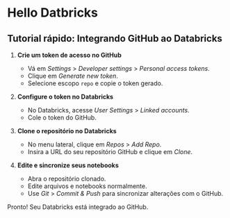 # Hello Datbricks

## Tutorial rápido: Integrando GitHub ao Databricks

1. **Crie um token de acesso no GitHub**
   - Vá em *Settings* > *Developer settings* > *Personal access tokens*.
   - Clique em *Generate new token*.
   - Selecione escopo `repo` e copie o token gerado.

2. **Configure o token no Databricks**
   - No Databricks, acesse *User Settings* > *Linked accounts*.
   - Cole o token do GitHub.

3. **Clone o repositório no Databricks**
   - No menu lateral, clique em *Repos* > *Add Repo*.
   - Insira a URL do seu repositório GitHub e clique em *Clone*.

4. **Edite e sincronize seus notebooks**
   - Abra o repositório clonado.
   - Edite arquivos e notebooks normalmente.
   - Use *Git* > *Commit & Push* para sincronizar alterações com o GitHub.

Pronto! Seu Databricks está integrado ao GitHub.